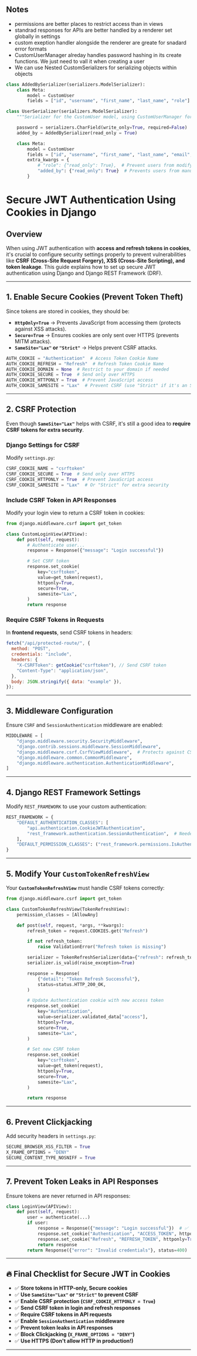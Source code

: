 ## Notes

- permissions are better places to restrict access than in views
- standrad responses for APIs are better handled by a renderer set globally in settings
- custom exeption handler alongside the renderer are greate for snadard error formats
- CustomUserManager alreday handles password hashing in its create functions. We just need to vall it when creating a user
- We can use Nested CustomSerializers for serializing objects within objects

```py
class AddedBySerializer(serializers.ModelSerializer):
    class Meta:
        model = CustomUser
        fields = ["id", "username", "first_name", "last_name", "role"]

class UserSerializer(serializers.ModelSerializer):
    """Serializer for the CustomUser model, using CustomUserManager for password handling."""

    password = serializers.CharField(write_only=True, required=False)
    added_by = AddedBySerializer(read_only = True)

    class Meta:
        model = CustomUser
        fields = ["id", "username", "first_name", "last_name", "email", "role", "dob", "profile_picture", "password", "phone_number", "emergency_contact", "added_by"]
        extra_kwargs = {
            # "role": {"read_only": True},  # Prevent users from modifying their role
            "added_by": {"read_only": True}  # Prevents users from manually setting this field
        }

```

# Secure JWT Authentication Using Cookies in Django

## Overview

When using JWT authentication with **access and refresh tokens in cookies**, it's crucial to configure security settings properly to prevent vulnerabilities like **CSRF (Cross-Site Request Forgery), XSS (Cross-Site Scripting), and token leakage**. This guide explains how to set up secure JWT authentication using Django and Django REST Framework (DRF).

---

## 1. Enable Secure Cookies (Prevent Token Theft)

Since tokens are stored in cookies, they should be:

- **`HttpOnly=True`** → Prevents JavaScript from accessing them (protects against XSS attacks).
- **`Secure=True`** → Ensures cookies are only sent over HTTPS (prevents MITM attacks).
- **`SameSite="Lax"` or `"Strict"`** → Helps prevent CSRF attacks.

```python
AUTH_COOKIE = "Authentication"  # Access Token Cookie Name
AUTH_COOKIE_REFRESH = "Refresh"  # Refresh Token Cookie Name
AUTH_COOKIE_DOMAIN = None  # Restrict to your domain if needed
AUTH_COOKIE_SECURE = True  # Send only over HTTPS
AUTH_COOKIE_HTTPONLY = True  # Prevent JavaScript access
AUTH_COOKIE_SAMESITE = "Lax"  # Prevent CSRF (use "Strict" if it's an SPA)
```

---

## 2. CSRF Protection

Even though **`SameSite="Lax"`** helps with CSRF, it's still a good idea to **require CSRF tokens for extra security**.

### Django Settings for CSRF

Modify `settings.py`:

```python
CSRF_COOKIE_NAME = "csrftoken"
CSRF_COOKIE_SECURE = True  # Send only over HTTPS
CSRF_COOKIE_HTTPONLY = True  # Prevent JavaScript access
CSRF_COOKIE_SAMESITE = "Lax"  # Or "Strict" for extra security
```

### Include CSRF Token in API Responses

Modify your login view to return a CSRF token in cookies:

```python
from django.middleware.csrf import get_token

class CustomLoginView(APIView):
    def post(self, request):
        # Authenticate user...
        response = Response({"message": "Login successful"})

        # Set CSRF token
        response.set_cookie(
            key="csrftoken",
            value=get_token(request),
            httponly=True,
            secure=True,
            samesite="Lax",
        )
        return response
```

### Require CSRF Tokens in Requests

In **frontend requests**, send CSRF tokens in headers:

```js
fetch("/api/protected-route/", {
  method: "POST",
  credentials: "include",
  headers: {
    "X-CSRFToken": getCookie("csrftoken"), // Send CSRF token
    "Content-Type": "application/json",
  },
  body: JSON.stringify({ data: "example" }),
});
```

---

## 3. Middleware Configuration

Ensure `CSRF` and `SessionAuthentication` middleware are enabled:

```python
MIDDLEWARE = [
    "django.middleware.security.SecurityMiddleware",
    "django.contrib.sessions.middleware.SessionMiddleware",
    "django.middleware.csrf.CsrfViewMiddleware",  # Protects against CSRF
    "django.middleware.common.CommonMiddleware",
    "django.middleware.authentication.AuthenticationMiddleware",
]
```

---

## 4. Django REST Framework Settings

Modify `REST_FRAMEWORK` to use your custom authentication:

```python
REST_FRAMEWORK = {
    "DEFAULT_AUTHENTICATION_CLASSES": [
        "api.authentication.CookieJWTAuthentication",
        "rest_framework.authentication.SessionAuthentication",  # Needed for CSRF
    ],
    "DEFAULT_PERMISSION_CLASSES": ("rest_framework.permissions.IsAuthenticated",),
}
```

---

## 5. Modify Your `CustomTokenRefreshView`

Your **`CustomTokenRefreshView`** must handle CSRF tokens correctly:

```python
from django.middleware.csrf import get_token

class CustomTokenRefreshView(TokenRefreshView):
    permission_classes = [AllowAny]

    def post(self, request, *args, **kwargs):
        refresh_token = request.COOKIES.get("Refresh")

        if not refresh_token:
            raise ValidationError("Refresh token is missing")

        serializer = TokenRefreshSerializer(data={"refresh": refresh_token})
        serializer.is_valid(raise_exception=True)

        response = Response(
            {"detail": "Token Refresh Successful"},
            status=status.HTTP_200_OK,
        )

        # Update Authentication cookie with new access token
        response.set_cookie(
            key="Authentication",
            value=serializer.validated_data["access"],
            httponly=True,
            secure=True,
            samesite="Lax",
        )

        # Set new CSRF token
        response.set_cookie(
            key="csrftoken",
            value=get_token(request),
            httponly=True,
            secure=True,
            samesite="Lax",
        )

        return response
```

---

## 6. Prevent Clickjacking

Add security headers in `settings.py`:

```python
SECURE_BROWSER_XSS_FILTER = True
X_FRAME_OPTIONS = "DENY"
SECURE_CONTENT_TYPE_NOSNIFF = True
```

---

## 7. Prevent Token Leaks in API Responses

Ensure tokens are never returned in API responses:

```python
class LoginView(APIView):
    def post(self, request):
        user = authenticate(...)
        if user:
            response = Response({"message": "Login successful"})  # ✅ No tokens in response
            response.set_cookie("Authentication", "ACCESS_TOKEN", httponly=True, secure=True)
            response.set_cookie("Refresh", "REFRESH_TOKEN", httponly=True, secure=True)
            return response
        return Response({"error": "Invalid credentials"}, status=400)
```

---

## 🔥 Final Checklist for Secure JWT in Cookies

- ✅ **Store tokens in HTTP-only, Secure cookies**
- ✅ **Use `SameSite="Lax"` or `"Strict"` to prevent CSRF**
- ✅ **Enable CSRF protection (`CSRF_COOKIE_HTTPONLY = True`)**
- ✅ **Send CSRF token in login and refresh responses**
- ✅ **Require CSRF tokens in API requests**
- ✅ **Enable `SessionAuthentication` middleware**
- ✅ **Prevent token leaks in API responses**
- ✅ **Block Clickjacking (`X_FRAME_OPTIONS = "DENY"`)**
- ✅ **Use HTTPS (Don't allow HTTP in production!)**

---

